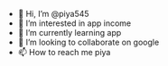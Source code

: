 - 👋 Hi, I’m @piya545
- 👀 I’m interested in app income
- 🌱 I’m currently learning app 
- 💞️ I’m looking to collaborate on google
- 📫 How to reach me piya


<!---
piya545/piya545 is a ✨ special ✨ repository because its `README.md` (this file) appears on your GitHub profile.
You can click the Preview link to take a look at your changes.
--->
